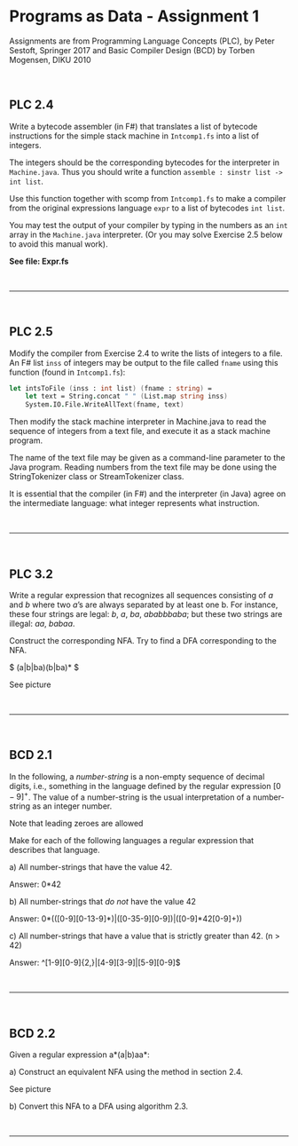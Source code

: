 # Programs as Data - Assignment 1

Assignments are from Programming Language Concepts (PLC), by Peter Sestoft, Springer 2017 and Basic Compiler Design (BCD) by Torben Mogensen, DIKU 2010

</br>

## PLC 2.4

Write a bytecode assembler (in F#) that translates a list of bytecode instructions for the simple stack machine in `Intcomp1.fs` into a list of integers.

The integers should be the corresponding bytecodes for the interpreter in `Machine.java`. Thus you should write a function `assemble : sinstr list -> int list`.

Use this function together with scomp from `Intcomp1.fs` to make a compiler from the original expressions language `expr` to a list of bytecodes `int list`.

You may test the output of your compiler by typing in the numbers as an `int` array in the `Machine.java` interpreter. (Or you may solve Exercise 2.5 below to avoid this manual work).

**See file: Expr.fs**

</br>

---

</br>

## PLC 2.5

Modify the compiler from Exercise 2.4 to write the lists of integers to
a file. An F# list `inss` of integers may be output to the file called `fname` using this function (found in `Intcomp1.fs`):

```fsharp
let intsToFile (inss : int list) (fname : string) =
    let text = String.concat " " (List.map string inss)
    System.IO.File.WriteAllText(fname, text)
```

Then modify the stack machine interpreter in Machine.java to read the sequence of integers from a text file, and execute it as a stack machine program.

The name of the text file may be given as a command-line parameter to the Java program. Reading numbers from the text file may be done using the StringTokenizer class or StreamTokenizer class.

It is essential that the compiler (in F#) and the interpreter (in Java) agree on the intermediate language: what integer represents what instruction.

</br>

---

</br>

## PLC 3.2

Write a regular expression that recognizes all sequences consisting of *a* and *b* where two *a*’s are always separated by at least one b. For instance, these four strings are legal: *b*, *a*, *ba*, *ababbbaba*; but these two strings are illegal: *aa*, *babaa*.

Construct the corresponding NFA. Try to find a DFA corresponding to the NFA.

$ (a|b|ba)(b|ba)* $

See picture

</br>

---

</br>

## BCD 2.1

In the following, a *number-string* is a non-empty sequence of decimal digits, i.e., something in the language defined by the regular expression $[0-9]^+$. The value of a number-string is the usual interpretation of a number-string as an integer number.

Note that leading zeroes are allowed

Make for each of the following languages a regular expression that describes that language.

a) All number-strings that have the value 42.

Answer: 0*42

b) All number-strings that *do not* have the value 42

Answer: 0*(([0-9][0-13-9]*)|([0-35-9][0-9])|([0-9]*42[0-9]+))

c) All number-strings that have a value that is strictly greater than 42. (n > 42)

Answer: ^[1-9][0-9]{2,}|[4-9][3-9]|[5-9][0-9]$

</br>

---

</br>

## BCD 2.2

Given a regular expression a*(a|b)aa*:

a) Construct an equivalent NFA using the method in section 2.4.

See picture

b) Convert this NFA to a DFA using algorithm 2.3.

</br>

---
